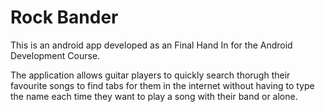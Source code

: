 # Rock Bander
This is an android app developed as an Final Hand In for the Android Development Course.

The application allows guitar players to quickly search thorugh their favourite songs to find tabs for them in the internet without
having to type the name each time they want to play a song with their band or alone.
